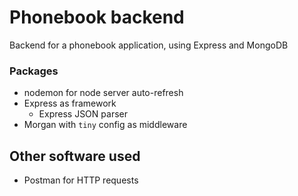 # Phonebook backend

Backend for a phonebook application, using Express and MongoDB

### Packages
- nodemon for node server auto-refresh
- Express as framework
  - Express JSON parser
- Morgan with `tiny` config as middleware

## Other software used
- Postman for HTTP requests